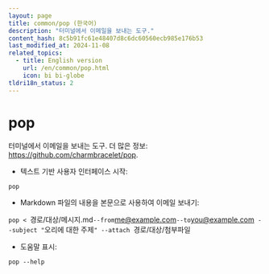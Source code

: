 ```yaml
---
layout: page
title: common/pop (한국어)
description: "터미널에서 이메일을 보내는 도구."
content_hash: 8c5b91fc61e48407d8c6dc60560ecb985e176b53
last_modified_at: 2024-11-08
related_topics:
  - title: English version
    url: /en/common/pop.html
    icon: bi bi-globe
tldri18n_status: 2
---
```

# pop

터미널에서 이메일을 보내는 도구.
더 많은 정보: <https://github.com/charmbracelet/pop>.

- 텍스트 기반 사용자 인터페이스 시작:

`pop`

- Markdown 파일의 내용을 본문으로 사용하여 이메일 보내기:

`pop < `<span class="tldr-var badge badge-pill bg-dark-lm bg-white-dm text-white-lm text-dark-dm font-weight-bold">경로/대상/메시지.md</span>` --from `<span class="tldr-var badge badge-pill bg-dark-lm bg-white-dm text-white-lm text-dark-dm font-weight-bold">me@example.com</span>` --to `<span class="tldr-var badge badge-pill bg-dark-lm bg-white-dm text-white-lm text-dark-dm font-weight-bold">you@example.com</span>` --subject "`<span class="tldr-var badge badge-pill bg-dark-lm bg-white-dm text-white-lm text-dark-dm font-weight-bold">오리에 대한 주제</span>`" --attach `<span class="tldr-var badge badge-pill bg-dark-lm bg-white-dm text-white-lm text-dark-dm font-weight-bold">경로/대상/첨부파일</span>

- 도움말 표시:

`pop --help`
